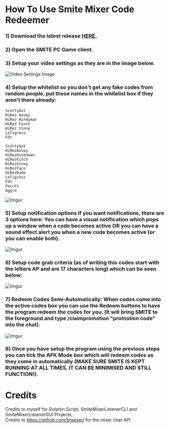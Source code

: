 # How To Use Smite Mixer Code Redeemer
### 1) Download the latest release [HERE.](https://github.com/Lumbridge/SmiteMixerCodeRedeemer/releases/download/v1.0.6/Smite.Mixer.Code.Redeemer.zip)
### 2) Open the SMITE PC Game client.
### 3) Setup your video settings as they are in the image below.
![Video Settings Image](https://i.imgur.com/Eaf8X3u.png)
### 4) Setup the whitelist so you don't get any fake codes from random people, put these names in the whitelist box if they aren't there already:
<code>Scottybot</code>  
<code>HiRez Auvey</code>  
<code>HiRez Hinduman</code>  
<code>HiRez Finch</code>  
<code>HiRez Vinny</code>  
<code>LeTigress</code>  
<code>Fdt</code> 

<code>Scottybot</code>  
<code>HiRezAuvey</code>  
<code>HiRezHinduman</code>  
<code>HiRezFinch</code>  
<code>HiRezVinny</code>  
<code>HiRezTaco</code>  
<code>HiRezRude</code>  
<code>LeTigress</code>  
<code>Fdt</code>  
<code>PeccYz</code>  
<code>Aggro</code>  
  
![Imgur](https://i.imgur.com/uXlra2L.png)
### 5) Setup notification options if you want notifications, there are 3 options here: You can have a visual notification which pops up a window when a code becomes active OR you can have a sound effect alert you when a new code becomes active (or you can enable both).
![Imgur](https://i.imgur.com/jHtVObT.png)
### 6) Setup code grab criteria (as of writing this codes start with the letters AP and are 17 characters long) which can be seen below:
![Imgur](https://i.imgur.com/YoT1tcr.png)
### 7) Redeem Codes Semi-Automatically: When codes come into the active codes box you can use the Redeem buttons to have the program redeem the codes for you. (It will bring SMITE to the foreground and type /claimpromotion "promotion code" into the chat).
![Imgur](https://i.imgur.com/79Wk2Gs.png)
### 8) Once you have setup the program using the previous steps you can tick the AFK Mode box which will redeem codes as they come in automatically (MAKE SURE SMITE IS KEPT RUNNING AT ALL TIMES, IT CAN BE MINIMISED AND STILL FUNCTION!).
# Credits
Credits to myself for Dolphin Script, SmiteMixerListenerCLI and SmiteMixerListenerGUI Projects,  
Credits to https://github.com/breeser/ for the mixer chat API.  
